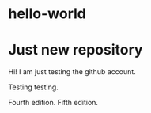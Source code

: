 # hello-world
# Just new repository

Hi! 
I am just testing the github account.

Testing testing. 


Fourth edition.
Fifth edition.
